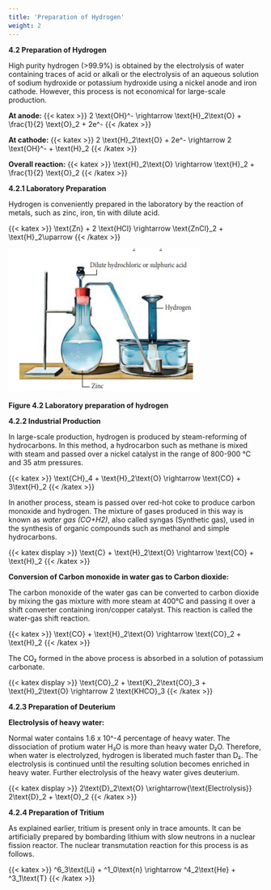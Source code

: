 ```yaml
---
title: 'Preparation of Hydrogen'
weight: 2
---
```





**4.2 Preparation of Hydrogen**

High purity hydrogen (>99.9%) is obtained by the electrolysis of water containing traces of acid or alkali or the electrolysis of an aqueous solution of sodium hydroxide or potassium hydroxide using a nickel anode and iron cathode. However, this process is not economical for large-scale production.

**At anode:**
{{< katex  >}}
2 \text{OH}^- \rightarrow \text{H}_2\text{O} + \frac{1}{2} \text{O}_2 + 2e^-
{{< /katex >}}


**At cathode:**
{{< katex  >}}
2 \text{H}_2\text{O} + 2e^- \rightarrow 2 \text{OH}^- + \text{H}_2
{{< /katex >}}



**Overall reaction:**
{{< katex  >}}
\text{H}_2\text{O} \rightarrow \text{H}_2 + \frac{1}{2} \text{O}_2
{{< /katex >}}


**4.2.1 Laboratory Preparation**

Hydrogen is conveniently prepared in the laboratory by the reaction of metals, such as zinc, iron, tin with dilute acid.

{{< katex  >}}
\text{Zn} + 2 \text{HCl} \rightarrow \text{ZnCl}_2 + \text{H}_2\uparrow
{{< /katex >}}

![Laboratory preparation of hydrogen](four.jpg)


**Figure 4.2 Laboratory preparation of hydrogen**  

**4.2.2 Industrial Production**

In large-scale production, hydrogen is produced by steam-reforming of hydrocarbons. In this method, a hydrocarbon such as methane is mixed with steam and passed over a nickel catalyst in the range of 800-900 °C and 35 atm pressures.

{{< katex  >}}
\text{CH}_4 + \text{H}_2\text{O} \rightarrow \text{CO} + 3\text{H}_2
{{< /katex >}}


In another process, steam is passed over red-hot coke to produce carbon monoxide and hydrogen. The mixture of gases produced in this way is known as _water gas (CO+H2)_, also called syngas (Synthetic gas), used in the synthesis of organic compounds such as methanol and simple hydrocarbons.

{{< katex display >}}
\text{C} + \text{H}_2\text{O} \rightarrow \text{CO} + \text{H}_2
{{< /katex >}}


**Conversion of Carbon monoxide in water gas to Carbon dioxide:**

The carbon monoxide of the water gas can be converted to carbon dioxide by mixing the gas mixture with more steam at 400°C and passing it over a shift converter containing iron/copper catalyst. This reaction is called the water-gas shift reaction.

{{< katex  >}}
\text{CO} + \text{H}_2\text{O} \rightarrow \text{CO}_2 + \text{H}_2
{{< /katex >}}


The CO₂ formed in the above process is absorbed in a solution of potassium carbonate.

{{< katex display >}}
\text{CO}_2 + \text{K}_2\text{CO}_3 + \text{H}_2\text{O} \rightarrow 2 \text{KHCO}_3
{{< /katex >}}


 **4.2.3 Preparation of Deuterium**

**Electrolysis of heavy water:**

Normal water contains 1.6 x 10^-4 percentage of heavy water. The dissociation of protium water H₂O is more than heavy water D₂O. Therefore, when water is electrolyzed, hydrogen is liberated much faster than  D₂. The electrolysis is continued until the resulting solution becomes enriched in heavy water. Further electrolysis of the heavy water gives deuterium.

{{< katex display  >}}
2\text{D}_2\text{O} \xrightarrow{\text{Electrolysis}} 2\text{D}_2 + \text{O}_2
{{< /katex >}}


**4.2.4 Preparation of Tritium**

As explained earlier, tritium is present only in trace amounts. It can be artificially prepared by bombarding lithium with slow neutrons in a nuclear fission reactor. The nuclear transmutation reaction for this process is as follows.

{{< katex  >}}
^6_3\text{Li} + ^1_0\text{n} \rightarrow ^4_2\text{He} + ^3_1\text{T}
{{< /katex >}}


